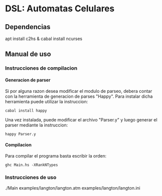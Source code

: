 # DSL: Automatas Celulares
## Dependencias
apt install c2hs & cabal install ncurses
## Manual de uso
### Instrucciones de compilacion
#### Generacion de parser
Si por alguna razon desea modificar el modulo de parseo, debera contar con la herramienta de generacion de parses "Happy".
Para instalar dicha herramienta puede utilizar la instruccion:
```shell
cabal install happy
```
Una vez instalada, puede modificar el archivo "Parser.y" y luego generar el parser mediante la instruccion:
```shell
happy Parser.y
```
#### Compilacion
Para compilar el programa basta escribir la orden:
```shell
ghc Main.hs -XRankNTypes
```
### Instrucciones de uso
./Main examples/langton/langton.atm examples/langton/langton.ini

